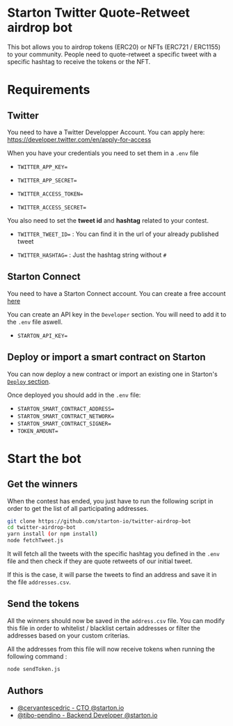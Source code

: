 
# Starton Twitter Quote-Retweet airdrop bot

This bot allows you to airdrop tokens (ERC20) or NFTs (ERC721 / ERC1155) to your community.
People need to quote-retweet a specific tweet with a specific hashtag to receive the tokens or the NFT.

# Requirements
## Twitter
You need to have a Twitter Developper Account.
You can apply here: https://developer.twitter.com/en/apply-for-access

When you have your credentials you need to set them in a `.env` file

- `TWITTER_APP_KEY=`

- `TWITTER_APP_SECRET=`

- `TWITTER_ACCESS_TOKEN=`

- `TWITTER_ACCESS_SECRET=`

You also need to set the **tweet id** and **hashtag** related to your contest.

- `TWITTER_TWEET_ID=` : You can find it in the url of your already published tweet

- `TWITTER_HASHTAG=` : Just the hashtag string without `#`

## Starton Connect
You need to have a Starton Connect account.
You can create a free account [here](https://connect.starton.io)

You can create an API key in the `Developer` section.
You will need to add it to the `.env` file aswell.

- `STARTON_API_KEY=`

## Deploy or import a smart contract on Starton

You can now deploy a new contract or import an existing one in Starton's [`Deploy` section](https://connect.starton.io/deploy).

Once deployed you should add in the `.env` file:

- `STARTON_SMART_CONTRACT_ADDRESS=`
- `STARTON_SMART_CONTRACT_NETWORK=`
- `STARTON_SMART_CONTRACT_SIGNER=`
- `TOKEN_AMOUNT=`

# Start the bot
## Get the winners
When the contest has ended, you just have to run the following script in order to get the list of all participating addresses.

```bash
git clone https://github.com/starton-io/twitter-airdrop-bot
cd twitter-airdrop-bot
yarn install (or npm install)
node fetchTweet.js
```

It will fetch all the tweets with the specific hashtag you defined in the `.env` file and then check if they are quote retweets of our initial tweet.

If this is the case, it will parse the tweets to find an address and save it in the file `addresses.csv`.

## Send the tokens
All the winners should now be saved in the `address.csv` file.
You can modify this file in order to whitelist / blacklist certain addresses or filter the addresses based on your custom criterias.

All the addresses from this file will now receive tokens when running the following command :
```bash
node sendToken.js
```

## Authors

- [@cervantescedric - CTO @starton.io](https://linkedin.com/in/cedriccervantes/)
- [@tibo-pendino - Backend Developer @starton.io](https://linkedin.com/in/tibo-pendino/)
